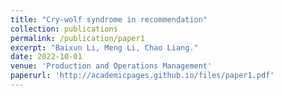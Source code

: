 ```yaml
---
title: "Cry-wolf syndrome in recommendation" 
collection: publications
permalink: /publication/paper1
excerpt: "Baixun Li, Meng Li, Chao Liang."
date: 2022-10-01
venue: 'Production and Operations Management'
paperurl: 'http://academicpages.github.io/files/paper1.pdf'
---
```

